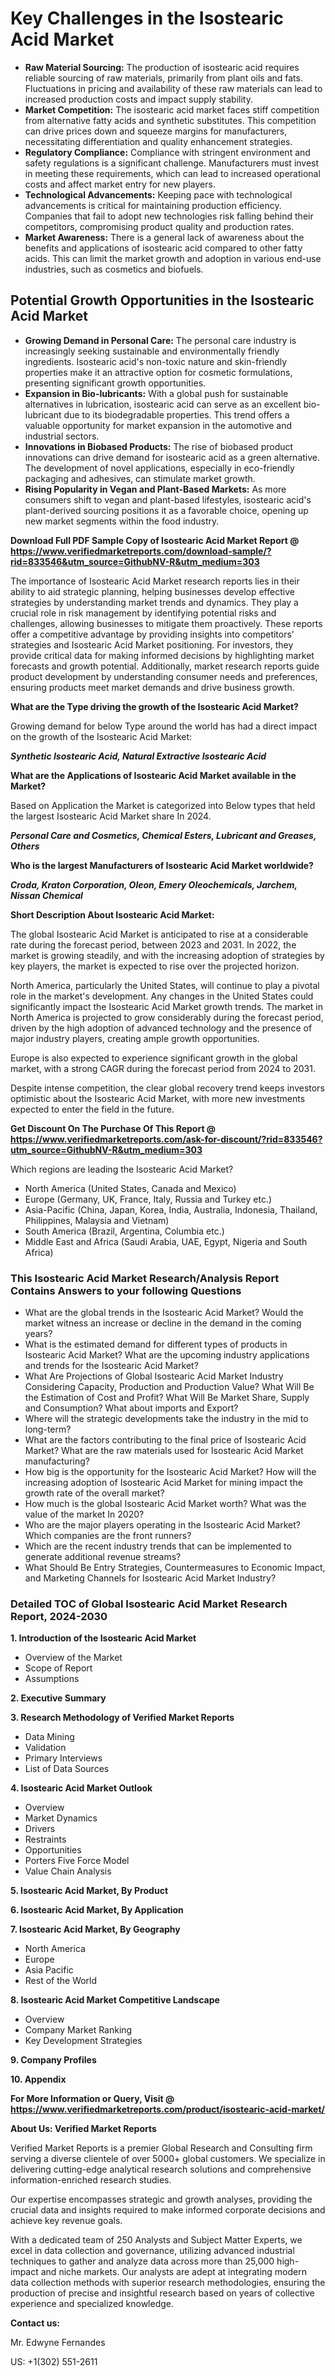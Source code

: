 <p class=""><h1>Key Challenges in the Isostearic Acid Market</h1><ul>    <li>        <strong>Raw Material Sourcing:</strong>        The production of isostearic acid requires reliable sourcing of raw materials, primarily from plant oils and fats. Fluctuations in pricing and availability of these raw materials can lead to increased production costs and impact supply stability.    </li>    <li>        <strong>Market Competition:</strong>        The isostearic acid market faces stiff competition from alternative fatty acids and synthetic substitutes. This competition can drive prices down and squeeze margins for manufacturers, necessitating differentiation and quality enhancement strategies.    </li>    <li>        <strong>Regulatory Compliance:</strong>        Compliance with stringent environment and safety regulations is a significant challenge. Manufacturers must invest in meeting these requirements, which can lead to increased operational costs and affect market entry for new players.    </li>    <li>        <strong>Technological Advancements:</strong>        Keeping pace with technological advancements is critical for maintaining production efficiency. Companies that fail to adopt new technologies risk falling behind their competitors, compromising product quality and production rates.    </li>    <li>        <strong>Market Awareness:</strong>        There is a general lack of awareness about the benefits and applications of isostearic acid compared to other fatty acids. This can limit the market growth and adoption in various end-use industries, such as cosmetics and biofuels.    </li></ul><h2>Potential Growth Opportunities in the Isostearic Acid Market</h1><ul>    <li>        <strong>Growing Demand in Personal Care:</strong>        The personal care industry is increasingly seeking sustainable and environmentally friendly ingredients. Isostearic acid's non-toxic nature and skin-friendly properties make it an attractive option for cosmetic formulations, presenting significant growth opportunities.    </li>    <li>        <strong>Expansion in Bio-lubricants:</strong>        With a global push for sustainable alternatives in lubrication, isostearic acid can serve as an excellent bio-lubricant due to its biodegradable properties. This trend offers a valuable opportunity for market expansion in the automotive and industrial sectors.    </li>    <li>        <strong>Innovations in Biobased Products:</strong>        The rise of biobased product innovations can drive demand for isostearic acid as a green alternative. The development of novel applications, especially in eco-friendly packaging and adhesives, can stimulate market growth.    </li>    <li>        <strong>Rising Popularity in Vegan and Plant-Based Markets:</strong>        As more consumers shift to vegan and plant-based lifestyles, isostearic acid's plant-derived sourcing positions it as a favorable choice, opening up new market segments within the food industry.    </li></ul></p><p class=""><strong>Download Full PDF Sample Copy of Isostearic Acid Market Report @ <a href="https://www.verifiedmarketreports.com/download-sample/?rid=833546&utm_source=GithubNV-R&utm_medium=303" target="_blank">https://www.verifiedmarketreports.com/download-sample/?rid=833546&utm_source=GithubNV-R&utm_medium=303</a></strong></p><p>The importance of&nbsp;Isostearic Acid Market research reports lies in their ability to aid strategic planning, helping businesses develop effective strategies by understanding market trends and dynamics. They play a crucial role in risk management by identifying potential risks and challenges, allowing businesses to mitigate them proactively. These reports offer a competitive advantage by providing insights into competitors' strategies and Isostearic Acid Market positioning. For investors, they provide critical data for making informed decisions by highlighting market forecasts and growth potential. Additionally, market research reports guide product development by understanding consumer needs and preferences, ensuring products meet market demands and drive business growth.</p><p><strong>What are the&nbsp;Type driving the growth of the Isostearic Acid Market?</strong></p><p id="" class="">Growing demand for below Type around the world has had a direct impact on the growth of the Isostearic Acid Market:</p><p class=""><em><strong>Synthetic Isostearic Acid, Natural Extractive Isostearic Acid</strong></em></p><p class=""><strong>What are the&nbsp;Applications&nbsp;of Isostearic Acid Market available in the Market?</strong></p><p id="" class="">Based on Application the Market is categorized into Below types that held the largest Isostearic Acid Market share In 2024.</p><p class=""><em><strong>Personal Care and Cosmetics, Chemical Esters, Lubricant and Greases, Others</strong></em></p><p class=""><strong>Who is the largest Manufacturers of Isostearic Acid Market worldwide?</strong></p><p><em><strong>Croda, Kraton Corporation, Oleon, Emery Oleochemicals, Jarchem, Nissan Chemical</strong></em></p><p id="" class=""><strong>Short Description About Isostearic Acid Market:</strong></p><p>The global Isostearic Acid Market is anticipated to rise at a considerable rate during the forecast period, between 2023 and 2031. In 2022, the market is growing steadily, and with the increasing adoption of strategies by key players, the market is expected to rise over the projected horizon.</p><p>North America, particularly the United States, will continue to play a pivotal role in the market's development. Any changes in the United States could significantly impact the Isostearic Acid Market growth trends. The market in North America is projected to grow considerably during the forecast period, driven by the high adoption of advanced technology and the presence of major industry players, creating ample growth opportunities.</p><p>Europe is also expected to experience significant growth in the global market, with a strong CAGR during the forecast period from 2024 to 2031.</p><p>Despite intense competition, the clear global recovery trend keeps investors optimistic about the Isostearic Acid Market, with more new investments expected to enter the field in the future.</p><p id="" class=""><strong>Get Discount On The Purchase Of This Report @ <a href="https://www.verifiedmarketreports.com/ask-for-discount/?rid=833546?utm_source=GithubNV-R&utm_medium=303" target="_blank">https://www.verifiedmarketreports.com/ask-for-discount/?rid=833546?utm_source=GithubNV-R&utm_medium=303</a></strong></p><p class="">Which regions are leading the Isostearic Acid Market?</p><ul><li>North America (United States, Canada and Mexico)</li><li>Europe (Germany, UK, France, Italy, Russia and Turkey etc.)</li><li>Asia-Pacific (China, Japan, Korea, India, Australia, Indonesia, Thailand, Philippines, Malaysia and Vietnam)</li><li>South America (Brazil, Argentina, Columbia etc.)</li><li>Middle East and Africa (Saudi Arabia, UAE, Egypt, Nigeria and South Africa)</li></ul><h3 id="" class="">This Isostearic Acid Market Research/Analysis Report Contains Answers to your following Questions</h3><ul><li>What are the global trends in the Isostearic Acid Market? Would the market witness an increase or decline in the demand in the coming years?</li><li>What is the estimated demand for different types of products in Isostearic Acid Market? What are the upcoming industry applications and trends for the Isostearic Acid Market?</li><li>What Are Projections of Global Isostearic Acid Market Industry Considering Capacity, Production and Production Value? What Will Be the Estimation of Cost and Profit? What Will Be Market Share, Supply and Consumption? What about imports and Export?</li><li>Where will the strategic developments take the industry in the mid to long-term?</li><li>What are the factors contributing to the final price of Isostearic Acid Market? What are the raw materials used for Isostearic Acid Market manufacturing?</li><li>How big is the opportunity for the Isostearic Acid Market? How will the increasing adoption of Isostearic Acid Market for mining impact the growth rate of the overall market?</li><li>How much is the global Isostearic Acid Market worth? What was the value of the market In 2020?</li><li>Who are the major players operating in the Isostearic Acid Market? Which companies are the front runners?</li><li>Which are the recent industry trends that can be implemented to generate additional revenue streams?</li><li>What Should Be Entry Strategies, Countermeasures to Economic Impact, and Marketing Channels for Isostearic Acid Market Industry?</li></ul><h3 id="" class="">Detailed TOC of Global Isostearic Acid Market Research Report, 2024-2030</h3><p id="" class=""><strong>1. Introduction of the Isostearic Acid Market</strong></p><ul><li>Overview of the Market</li><li>Scope of Report</li><li>Assumptions</li></ul><p id="" class=""><strong>2. Executive Summary</strong></p><p id="" class=""><strong>3. Research Methodology of Verified Market Reports</strong></p><ul><li>Data Mining</li><li>Validation</li><li>Primary Interviews</li><li>List of Data Sources</li></ul><p id="" class=""><strong>4. Isostearic Acid Market Outlook</strong></p><ul><li>Overview</li><li>Market Dynamics</li><li>Drivers</li><li>Restraints</li><li>Opportunities</li><li>Porters Five Force Model</li><li>Value Chain Analysis</li></ul><p id="" class=""><strong>5. Isostearic Acid Market, By Product</strong></p><p id="" class=""><strong>6. Isostearic Acid Market, By Application</strong></p><p id="" class=""><strong>7. Isostearic Acid Market, By Geography</strong></p><ul><li>North America</li><li>Europe</li><li>Asia Pacific</li><li>Rest of the World</li></ul><p id="" class=""><strong>8. Isostearic Acid Market Competitive Landscape</strong></p><ul><li>Overview</li><li>Company Market Ranking</li><li>Key Development Strategies</li></ul><p id="" class=""><strong>9. Company Profiles</strong></p><p id="" class=""><strong>10. Appendix</strong></p><p id="" class=""><strong>For More Information or Query, Visit @ <a href="https://www.verifiedmarketreports.com/product/isostearic-acid-market/" target="_blank">https://www.verifiedmarketreports.com/product/isostearic-acid-market/</a></strong></p><p id="" class=""><strong>About Us: Verified Market Reports</strong></p><p id="" class="">Verified Market Reports is a premier Global Research and Consulting firm serving a diverse clientele of over 5000+ global customers. We specialize in delivering cutting-edge analytical research solutions and comprehensive information-enriched research studies.</p><p id="" class="">Our expertise encompasses strategic and growth analyses, providing the crucial data and insights required to make informed corporate decisions and achieve key revenue goals.</p><p id="" class="">With a dedicated team of 250 Analysts and Subject Matter Experts, we excel in data collection and governance, utilizing advanced industrial techniques to gather and analyze data across more than 25,000 high-impact and niche markets. Our analysts are adept at integrating modern data collection methods with superior research methodologies, ensuring the production of precise and insightful research based on years of collective experience and specialized knowledge.</p><p id="" class=""><strong>Contact us:</strong></p><p id="" class="">Mr. Edwyne Fernandes</p><p id="" class="">US: +1(302) 551-2611</p>
